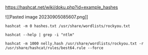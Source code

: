 https://hashcat.net/wiki/doku.php?id=example_hashes

![[Pasted image 20230905085607.png]]

```
hashcat -m 0 hashes.txt /usr/share/wordlists/rockyou.txt
```

```
hashcat --help | grep -i "ntlm"
```

```
hashcat -m 1000 nelly.hash /usr/share/wordlists/rockyou.txt -r /usr/share/hashcat/rules/best64.rule --force
```